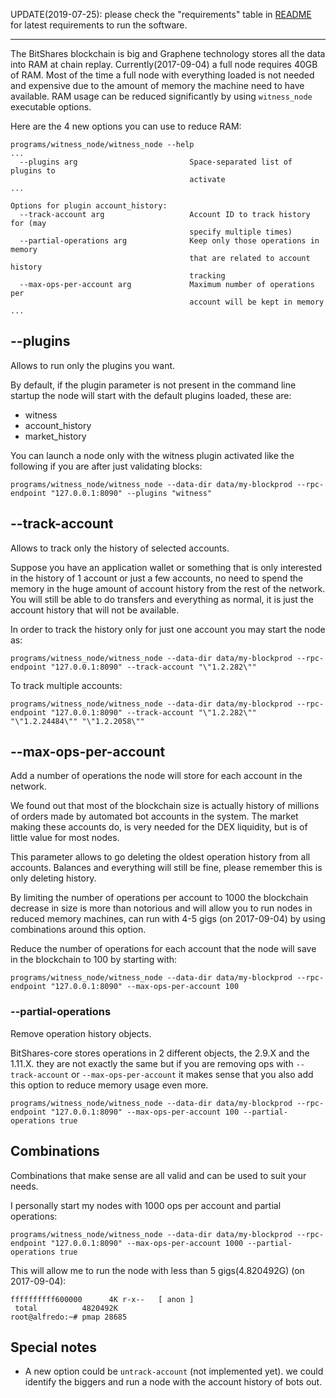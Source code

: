 UPDATE(2019-07-25): please check the "requirements" table in [README](https://github.com/bitshares/bitshares-core/blob/master/README.md#getting-started) for latest requirements to run the software.

***

The BitShares blockchain is big and Graphene technology stores all the data into RAM at chain replay. Currently(2017-09-04) a full node requires 40GB of RAM. Most of the time a full node with everything loaded is not needed and expensive due to the amount of memory the machine need to have available. RAM usage can be reduced significantly by using `witness_node` executable options.

Here are the 4 new options you can use to reduce RAM:

```
programs/witness_node/witness_node --help
...
  --plugins arg                         Space-separated list of plugins to 
                                        activate
...

Options for plugin account_history:
  --track-account arg                   Account ID to track history for (may 
                                        specify multiple times)
  --partial-operations arg              Keep only those operations in memory 
                                        that are related to account history 
                                        tracking
  --max-ops-per-account arg             Maximum number of operations per 
                                        account will be kept in memory
...
```

## --plugins

Allows to run only the plugins you want. 

By default, if the plugin parameter is not present in the command line startup the node will start with the default plugins loaded, these are:

- witness
- account_history
- market_history

You can launch a node only with the witness plugin activated like the following if you are after just validating blocks:

`
programs/witness_node/witness_node --data-dir data/my-blockprod --rpc-endpoint "127.0.0.1:8090" --plugins "witness"
`

## --track-account

Allows to track only the history of selected accounts.

Suppose you have an application wallet or something that is only interested in the history of 1 account or just a few accounts, no need to spend the memory in the huge amount of account history from the rest of the network. You will still be able to do transfers and everything as normal, it is just the account history that will not be available.

In order to track the history only for just one account you may start the node as:

`
programs/witness_node/witness_node --data-dir data/my-blockprod --rpc-endpoint "127.0.0.1:8090" --track-account "\"1.2.282\""
`

To track multiple accounts:

`
programs/witness_node/witness_node --data-dir data/my-blockprod --rpc-endpoint "127.0.0.1:8090" --track-account "\"1.2.282\"" "\"1.2.24484\"" "\"1.2.2058\""
`

## --max-ops-per-account

Add a number of operations the node will store for each account in the network.

We found out that most of the blockchain size is actually history of millions of orders made by automated bot accounts in the system. The market making these accounts do, is very needed for the DEX liquidity, but is of little value for most nodes.

This parameter allows to go deleting the oldest operation history from all accounts. Balances and everything will still be fine, please remember this is only deleting history.

By limiting the number of operations per account to 1000 the blockchain decrease in size is more than notorious and will allow you to run nodes in reduced memory machines, can run with 4-5 gigs (on 2017-09-04) by using combinations around this option.

Reduce the number of operations for each account that the node will save in the blockchain to 100 by starting with:

`
programs/witness_node/witness_node --data-dir data/my-blockprod --rpc-endpoint "127.0.0.1:8090" --max-ops-per-account 100
`

### --partial-operations 

Remove operation history objects.

BitShares-core stores operations in 2 different objects, the 2.9.X and the 1.11.X. they are not exactly the same but if you are removing ops with `--track-account` or `--max-ops-per-account` it makes sense that you also add this option to reduce memory usage even more.

`programs/witness_node/witness_node --data-dir data/my-blockprod --rpc-endpoint "127.0.0.1:8090" --max-ops-per-account 100 --partial-operations true`

## Combinations

Combinations that make sense are all valid and can be used to suit your needs.

I personally start my nodes with 1000 ops per account and partial operations:

`programs/witness_node/witness_node --data-dir data/my-blockprod --rpc-endpoint "127.0.0.1:8090" --max-ops-per-account 1000 --partial-operations true`

This will allow me to run the node with less than 5 gigs(4.820492G) (on 2017-09-04):

```
ffffffffff600000      4K r-x--   [ anon ]
 total          4820492K
root@alfredo:~# pmap 28685
```

## Special notes

- A new option could be `untrack-account` (not implemented yet). we could identify the biggers and run a node with the account history of bots out.